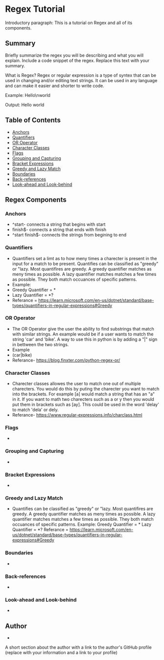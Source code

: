# Regex Tutorial

Introductory paragraph:
This is a tutorial on Regex and all of its components.

## Summary

Briefly summarize the regex you will be describing and what you will explain. Include a code snippet of the regex. Replace this text with your summary.

What is Regex? Regex or regular expression is a type of syntex that can be used in changing and/or editing text strings. It can be used in any language and can make it easier and shorter to write code.

Example: Hello\nworld

Output: Hello
        world

## Table of Contents

- [Anchors](#anchors)
- [Quantifiers](#quantifiers)
- [OR Operator](#or-operator)
- [Character Classes](#character-classes)
- [Flags](#flags)
- [Grouping and Capturing](#grouping-and-capturing)
- [Bracket Expressions](#bracket-expressions)
- [Greedy and Lazy Match](#greedy-and-lazy-match)
- [Boundaries](#boundaries)
- [Back-references](#back-references)
- [Look-ahead and Look-behind](#look-ahead-and-look-behind)

## Regex Components

### Anchors
* ^start- connects a string that begins with start
* finish$- connects a string that ends with finish
* ^start finish$- connects the strings from begining to end

### Quantifiers
* Quantifiers set a limt as to how meny times a charecter is present in the input for a match to be present. Quantifies can be classified as "greedy" or "lazy. Most quantifires are greedy. A greedy quantifier matches as meny times as possible. A lazy quantifier matches matches a few times as possible. They both match occuances of specific patterns.
* Example:
* Greedy Quantifier = *
* Lazy Quantifier = *?
* Referance = https://learn.microsoft.com/en-us/dotnet/standard/base-types/quantifiers-in-regular-expressions#Greedy
### OR Operator
* The OR Operator give the user the ability to find substrings that match with similar strings. An example would be if a user wants to match the string 'car' and 'bike'. A way to use this in python is by adding a "|" sign in bettween the two strings.
* Example
* (car|bike)
* Referance- https://blog.finxter.com/python-regex-or/
### Character Classes
* Charecter classes allowes the user to match one out of multiple charecters. You would do this by puting the charecter you want to match into the brackets. For example [a] would match a string that has an "a" in it. If you want to math two charecters such as a or y then you would put them in brackets such as [ay]. This could be used in the word 'delay' to match 'dela' or dely.
* Referance- https://www.regular-expressions.info/charclass.html
### Flags
* 
### Grouping and Capturing
* 
### Bracket Expressions
* 
### Greedy and Lazy Match
* Quantifies can be classified as "greedy" or "lazy. Most quantifires are greedy. A greedy quantifier matches as meny times as possible. A lazy quantifier matches matches a few times as possible. They both match occuances of specific patterns.
Example:
Greedy Quantifier = *
Lazy Quantifier = *?
Referance = https://learn.microsoft.com/en-us/dotnet/standard/base-types/quantifiers-in-regular-expressions#Greedy
### Boundaries
* 
### Back-references
* 
### Look-ahead and Look-behind
* 
## Author
* 
A short section about the author with a link to the author's GitHub profile (replace with your information and a link to your profile)
